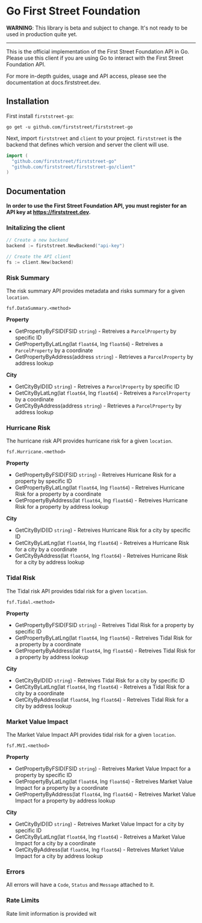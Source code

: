 # Go First Street Foundation

**WARNING**: This library is beta and subject to change. It's not ready to be used in production quite yet.

---

This is the official implementation of the First Street Foundation API in Go. Please use this client if you are using Go to interact with the First Street Foundation API.

For more in-depth guides, usage and API access, please see the documentation at docs.firststreet.dev.

## Installation

First install `firststreet-go`:

```
go get -u github.com/firststreet/firststreet-go
```

Next, import `firststreet` and `client` to your project. `firststreet` is the backend that defines which version and server the client will use.

```go
import (
  "github.com/firststreet/firststreet-go"
  "github.com/firststreet/firststreet-go/client"
)
```

## Documentation

**In order to use the First Street Foundation API, you must register for an API key at https://firststreet.dev.**

### Initalizing the client

```go
// Create a new backend
backend := firststreet.NewBackend("api-key")

// Create the API client
fs := client.New(backend)
```

### **Risk Summary**

The risk summary API provides metadata and risks summary for a given `location`.

`fsf.DataSummary.<method>`

**Property**

- GetPropertyByFSID(FSID `string`) - Retreives a `ParcelProperty` by specific ID
- GetPropertyByLatLng(lat `float64`, lng `float64`) - Retreives a `ParcelProperty` by a coordinate
- GetPropertyByAddress(address `string`) - Retrieves a `ParcelProperty` by address lookup

**City**

- GetCityByID(ID `string`) - Retreives a `ParcelProperty` by specific ID
- GetCityByLatLng(lat `float64`, lng `float64`) - Retreives a `ParcelProperty` by a coordinate
- GetCityByAddress(address `string`) - Retrieves a `ParcelProperty` by address lookup

### **Hurricane Risk**

The hurricane risk API provides hurricane risk for a given `location`.

`fsf.Hurricane.<method>`

**Property**

- GetPropertyByFSID(FSID `string`) - Retreives Hurricane Risk for a property by specific ID
- GetPropertyByLatLng(lat `float64`, lng `float64`) - Retreives Hurricane Risk for a property by a coordinate
- GetPropertyByAddress(lat `float64`, lng `float64`) - Retreives Hurricane Risk for a property by address lookup

**City**

- GetCityByID(ID `string`) - Retreives Hurricane Risk for a city by specific ID
- GetCityByLatLng(lat `float64`, lng `float64`) - Retreives a Hurricane Risk for a city by a coordinate
- GetCityByAddress(lat `float64`, lng `float64`) - Retreives Hurricane Risk for a city by address lookup

### **Tidal Risk**

The Tidal risk API provides tidal risk for a given `location`.

`fsf.Tidal.<method>`

**Property**

- GetPropertyByFSID(FSID `string`) - Retreives Tidal Risk for a property by specific ID
- GetPropertyByLatLng(lat `float64`, lng `float64`) - Retreives Tidal Risk for a property by a coordinate
- GetPropertyByAddress(lat `float64`, lng `float64`) - Retreives Tidal Risk for a property by address lookup

**City**

- GetCityByID(ID `string`) - Retreives Tidal Risk for a city by specific ID
- GetCityByLatLng(lat `float64`, lng `float64`) - Retreives a Tidal Risk for a city by a coordinate
- GetCityByAddress(lat `float64`, lng `float64`) - Retreives Tidal Risk for a city by address lookup

### **Market Value Impact**

The Market Value Impact API provides tidal risk for a given `location`.

`fsf.MVI.<method>`

**Property**

- GetPropertyByFSID(FSID `string`) - Retreives Market Value Impact for a property by specific ID
- GetPropertyByLatLng(lat `float64`, lng `float64`) - Retreives Market Value Impact for a property by a coordinate
- GetPropertyByAddress(lat `float64`, lng `float64`) - Retreives Market Value Impact for a property by address lookup

**City**

- GetCityByID(ID `string`) - Retreives Market Value Impact for a city by specific ID
- GetCityByLatLng(lat `float64`, lng `float64`) - Retreives a Market Value Impact for a city by a coordinate
- GetCityByAddress(lat `float64`, lng `float64`) - Retreives Market Value Impact for a city by address lookup

### Errors

All errors will have a `Code`, `Status` and `Message` attached to it.

### Rate Limits

Rate limit information is provided wit
